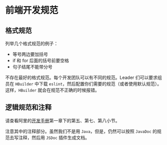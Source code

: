 # 前端开发规范

## 格式规范
列举几个格式规范的例子：
- 等号两边要加括号
- if 和 for 后面的括号前要空格
- 句子结尾不能带分号


不存在最好的格式规范。每个开发团队可以有不同的规范。Leader 们可以要求组员在 `HBuilder` 中下载 `eslint`，然后配置你们需要的规范（或者使用默认规范）。这样，`HBuilder` 就会在规范不正确的时候报错。

## 逻辑规范和注释
请查看阿里的[开发手册](../resources/best-practice.pdf)第一章下的第五、第七、第八小节。

注意其中的注释部分。虽然我们不是用 `Java`，但是，仍然可以按照 `JavaDoc` 的规范去写注释，然后用 `JSDoc` 插件生成文档。
